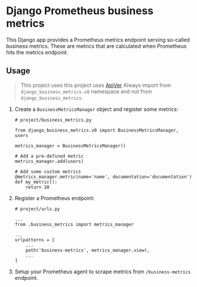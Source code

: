 # Django Prometheus business metrics

This Django app provides a Prometheus metrics endpoint serving so-called business metrics. These are metrics that are calculated when Prometheus hits the metrics endpoint.

## Usage

> This project uses this project uses [ApiVer](https://www.youtube.com/watch?v=FgcoAKchPjk)
> Always import from `django_business_metrics.v0` namespace and not from `django_business_metrics`.


1. Create a `BusinessMetricsManager` object and register some metrics:

    ```
    # project/business_metrics.py

    from django_business_metrics.v0 import BusinessMetricsManager, users

    metrics_manager = BusinessMetricsManager()

    # Add a pre-defined metric
    metrics_manager.add(users)

    # Add some custom metrics
    @metrics_manager.metric(name='name', documentation='documentation')
    def my_metric():
        return 10
    ```

2. Register a Prometheus endpoint:


    ```
    # project/urls.py

    ...
    from .business_metrics import metrics_manager

    ...
    urlpatterns = [
        ...
        path('business-metrics', metrics_manager.view),
        ...
    ]
    ```

3. Setup your Prometheus agent to scrape metrics from `/business-metrics` endpoint.